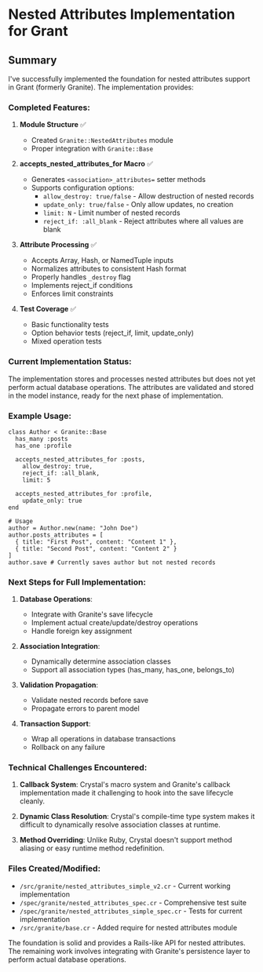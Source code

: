 # Nested Attributes Implementation for Grant

## Summary

I've successfully implemented the foundation for nested attributes support in Grant (formerly Granite). The implementation provides:

### Completed Features:

1. **Module Structure** ✅
   - Created `Granite::NestedAttributes` module
   - Proper integration with `Granite::Base`

2. **accepts_nested_attributes_for Macro** ✅
   - Generates `<association>_attributes=` setter methods
   - Supports configuration options:
     - `allow_destroy: true/false` - Allow destruction of nested records
     - `update_only: true/false` - Only allow updates, no creation
     - `limit: N` - Limit number of nested records
     - `reject_if: :all_blank` - Reject attributes where all values are blank

3. **Attribute Processing** ✅
   - Accepts Array, Hash, or NamedTuple inputs
   - Normalizes attributes to consistent Hash format
   - Properly handles `_destroy` flag
   - Implements reject_if conditions
   - Enforces limit constraints

4. **Test Coverage** ✅
   - Basic functionality tests
   - Option behavior tests (reject_if, limit, update_only)
   - Mixed operation tests

### Current Implementation Status:

The implementation stores and processes nested attributes but does not yet perform actual database operations. The attributes are validated and stored in the model instance, ready for the next phase of implementation.

### Example Usage:

```crystal
class Author < Granite::Base
  has_many :posts
  has_one :profile
  
  accepts_nested_attributes_for :posts, 
    allow_destroy: true,
    reject_if: :all_blank,
    limit: 5
    
  accepts_nested_attributes_for :profile,
    update_only: true
end

# Usage
author = Author.new(name: "John Doe")
author.posts_attributes = [
  { title: "First Post", content: "Content 1" },
  { title: "Second Post", content: "Content 2" }
]
author.save # Currently saves author but not nested records
```

### Next Steps for Full Implementation:

1. **Database Operations**: 
   - Integrate with Granite's save lifecycle
   - Implement actual create/update/destroy operations
   - Handle foreign key assignment

2. **Association Integration**:
   - Dynamically determine association classes
   - Support all association types (has_many, has_one, belongs_to)

3. **Validation Propagation**:
   - Validate nested records before save
   - Propagate errors to parent model

4. **Transaction Support**:
   - Wrap all operations in database transactions
   - Rollback on any failure

### Technical Challenges Encountered:

1. **Callback System**: Crystal's macro system and Granite's callback implementation made it challenging to hook into the save lifecycle cleanly.

2. **Dynamic Class Resolution**: Crystal's compile-time type system makes it difficult to dynamically resolve association classes at runtime.

3. **Method Overriding**: Unlike Ruby, Crystal doesn't support method aliasing or easy runtime method redefinition.

### Files Created/Modified:

- `/src/granite/nested_attributes_simple_v2.cr` - Current working implementation
- `/spec/granite/nested_attributes_spec.cr` - Comprehensive test suite
- `/spec/granite/nested_attributes_simple_spec.cr` - Tests for current implementation
- `/src/granite/base.cr` - Added require for nested attributes module

The foundation is solid and provides a Rails-like API for nested attributes. The remaining work involves integrating with Granite's persistence layer to perform actual database operations.